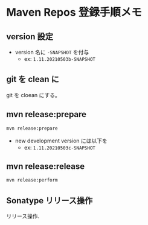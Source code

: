 # Maven Repos 登録手順メモ

## version 設定

- version 名に `-SNAPSHOT` を付与
    - ex: `1.11.20210503b-SNAPSHOT`

## git を clean に

git を cloean にする。

## mvn release:prepare

```sh
mvn release:prepare
```

- new development version には以下を
    - ex: `1.11.20210503c-SNAPSHOT`

## mvn release:release

```sh
mvn release:perform
```

## Sonatype リリース操作

リリース操作.
